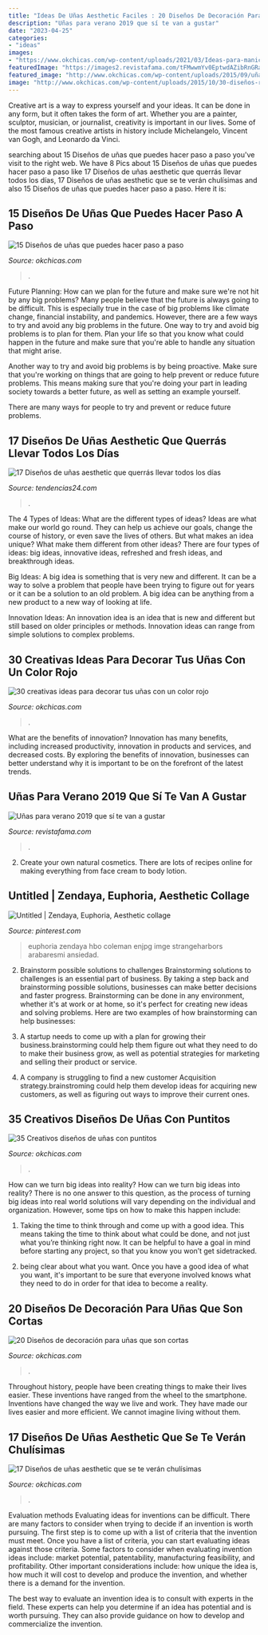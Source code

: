```yaml
---
title: "Ideas De Uñas Aesthetic Faciles : 20 Diseños De Decoración Para Uñas Que Son Cortas"
description: "Uñas para verano 2019 que sí te van a gustar"
date: "2023-04-25"
categories:
- "ideas"
images:
- "https://www.okchicas.com/wp-content/uploads/2021/03/Ideas-para-manicura-aesthetic-8.jpg"
featuredImage: "https://images2.revistafama.com/tFMwwmYv0EptwdAZibRnGRaXSxg=/0x530/uploads/media/2019/05/27/unas-verano-6.jpg"
featured_image: "http://www.okchicas.com/wp-content/uploads/2015/09/uñas-cortas-decoradas-1-493x700.jpg"
image: "http://www.okchicas.com/wp-content/uploads/2015/10/30-diseños-red-manicure-5.jpg"
---
```



Creative art is a way to express yourself and your ideas. It can be done in any form, but it often takes the form of art. Whether you are a painter, sculptor, musician, or journalist, creativity is important in our lives. Some of the most famous creative artists in history include Michelangelo, Vincent van Gogh, and Leonardo da Vinci.

	

		
searching about 15 Diseños de uñas que puedes hacer paso a paso you've visit to the right web. We have 8 Pics about 15 Diseños de uñas que puedes hacer paso a paso like 17 Diseños de uñas aesthetic que querrás llevar todos los días, 17 Diseños de uñas aesthetic que se te verán chulísimas and also 15 Diseños de uñas que puedes hacer paso a paso. Here it is:
		
    
## 15 Diseños De Uñas Que Puedes Hacer Paso A Paso

<img loading=lazy src="https://www.okchicas.com/wp-content/uploads/2015/05/diseños-de-uñas-3.jpg" onerror="this.onerror=null;this.src='https://tse3.mm.bing.net/th?id=OIP.HLLrRduPiLtBq-SzpR7V-QHaHa&amp;pid=15.1';" alt="15 Diseños de uñas que puedes hacer paso a paso">

_Source: okchicas.com_

>. 

	

Future Planning: How can we plan for the future and make sure we're not hit by any big problems?
Many people believe that the future is always going to be difficult. This is especially true in the case of big problems like climate change, financial instability, and pandemics. However, there are a few ways to try and avoid any big problems in the future. 
One way to try and avoid big problems is to plan for them. Plan your life so that you know what could happen in the future and make sure that you're able to handle any situation that might arise. 

Another way to try and avoid big problems is by being proactive. Make sure that you're working on things that are going to help prevent or reduce future problems. This means making sure that you're doing your part in leading society towards a better future, as well as setting an example yourself. 

There are many ways for people to try and prevent or reduce future problems.

    
## 17 Diseños De Uñas Aesthetic Que Querrás Llevar Todos Los Días

<img loading=lazy src="https://www.tendencias24.com/wp-content/uploads/2021/03/Ideas-para-manicura-aesthetic-1-401x700-1.jpg" onerror="this.onerror=null;this.src='https://tse2.mm.bing.net/th?id=OIP.YlMBtl4e6_PQQ8KgyRJIwwAAAA&amp;pid=15.1';" alt="17 Diseños de uñas aesthetic que querrás llevar todos los días">

_Source: tendencias24.com_

>. 

	

The 4 Types of Ideas: What are the different types of ideas?
Ideas are what make our world go round. They can help us achieve our goals, change the course of history, or even save the lives of others. But what makes an idea unique? What make them different from other ideas?
There are four types of ideas: big ideas, innovative ideas, refreshed and fresh ideas, and breakthrough ideas.

Big Ideas: A big idea is something that is very new and different. It can be a way to solve a problem that people have been trying to figure out for years or it can be a solution to an old problem. A big idea can be anything from a new product to a new way of looking at life.

Innovation Ideas: An innovation idea is an idea that is new and different but still based on older principles or methods. Innovation ideas can range from simple solutions to complex problems.

    
## 30 Creativas Ideas Para Decorar Tus Uñas Con Un Color Rojo

<img loading=lazy src="http://www.okchicas.com/wp-content/uploads/2015/10/30-diseños-red-manicure-5.jpg" onerror="this.onerror=null;this.src='https://tse2.mm.bing.net/th?id=OIP.CkiSIqI6WZSPE36KmEsddgHaHa&amp;pid=15.1';" alt="30 creativas ideas para decorar tus uñas con un color rojo">

_Source: okchicas.com_

>. 

	

What are the benefits of innovation?
Innovation has many benefits, including increased productivity, innovation in products and services, and decreased costs. By exploring the benefits of innovation, businesses can better understand why it is important to be on the forefront of the latest trends.

    
## Uñas Para Verano 2019 Que Sí Te Van A Gustar

<img loading=lazy src="https://images2.revistafama.com/tFMwwmYv0EptwdAZibRnGRaXSxg=/0x530/uploads/media/2019/05/27/unas-verano-6.jpg" onerror="this.onerror=null;this.src='https://tse3.mm.bing.net/th?id=OIP.gr5qxy2SVCMaItnap7SdFAAAAA&amp;pid=15.1';" alt="Uñas para verano 2019 que sí te van a gustar">

_Source: revistafama.com_

>. 

	

2. Create your own natural cosmetics. There are lots of recipes online for making everything from face cream to body lotion.

    
## Untitled | Zendaya, Euphoria, Aesthetic Collage

<img loading=lazy src="https://i.pinimg.com/736x/70/00/c9/7000c947ef8ddaefedd92422abddb4bd.jpg" onerror="this.onerror=null;this.src='https://tse1.mm.bing.net/th?id=OIP.hu_BxhVCN9WYaZWFY89P7wHaNK&amp;pid=15.1';" alt="Untitled | Zendaya, Euphoria, Aesthetic collage">

_Source: pinterest.com_

>euphoria zendaya hbo coleman enjpg imge strangeharbors arabaresmi ansiedad. 

	

2. Brainstorm possible solutions to challenges
Brainstorming solutions to challenges is an essential part of business. By taking a step back and brainstorming possible solutions, businesses can make better decisions and faster progress. Brainstorming can be done in any environment, whether it's at work or at home, so it's perfect for creating new ideas and solving problems. Here are two examples of how brainstorming can help businesses: 
1. A startup needs to come up with a plan for growing their business.brainstorming could help them figure out what they need to do to make their business grow, as well as potential strategies for marketing and selling their product or service.

2. A company is struggling to find a new customer Acquisition strategy.brainstroming could help them develop ideas for acquiring new customers, as well as figuring out ways to improve their current ones.

    
## 35 Creativos Diseños De Uñas Con Puntitos

<img loading=lazy src="https://www.okchicas.com/wp-content/uploads/2015/09/Estilo-de-uñas-con-puntos-19.jpg" onerror="this.onerror=null;this.src='https://tse2.mm.bing.net/th?id=OIP.3dCo6Y73HSv1q3nz3hLeVgHaJ4&amp;pid=15.1';" alt="35 Creativos diseños de uñas con puntitos">

_Source: okchicas.com_

>. 

	

How can we turn big ideas into reality?
How can we turn big ideas into reality? There is no one answer to this question, as the process of turning big ideas into real world solutions will vary depending on the individual and organization. However, some tips on how to make this happen include:
1) Taking the time to think through and come up with a good idea. This means taking the time to think about what could be done, and not just what you’re thinking right now. It can be helpful to have a goal in mind before starting any project, so that you know you won’t get sidetracked.

2) being clear about what you want. Once you have a good idea of what you want, it's important to be sure that everyone involved knows what they need to do in order for that idea to become a reality.

    
## 20 Diseños De Decoración Para Uñas Que Son Cortas

<img loading=lazy src="http://www.okchicas.com/wp-content/uploads/2015/09/uñas-cortas-decoradas-1-493x700.jpg" onerror="this.onerror=null;this.src='https://tse1.mm.bing.net/th?id=OIP.-M9sNIst7qvWL8FYeTTIkwHaKh&amp;pid=15.1';" alt="20 Diseños de decoración para uñas que son cortas">

_Source: okchicas.com_

>. 

	

Throughout history, people have been creating things to make their lives easier. These inventions have ranged from the wheel to the smartphone. Inventions have changed the way we live and work. They have made our lives easier and more efficient. We cannot imagine living without them.

    
## 17 Diseños De Uñas Aesthetic Que Se Te Verán Chulísimas

<img loading=lazy src="https://www.okchicas.com/wp-content/uploads/2021/03/Ideas-para-manicura-aesthetic-8.jpg" onerror="this.onerror=null;this.src='https://tse1.mm.bing.net/th?id=OIP.5iIvosLotfNZdqL4QtYbIwHaJ4&amp;pid=15.1';" alt="17 Diseños de uñas aesthetic que se te verán chulísimas">

_Source: okchicas.com_

>. 

	

Evaluation methods
Evaluating ideas for inventions can be difficult. There are many factors to consider when trying to decide if an invention is worth pursuing. The first step is to come up with a list of criteria that the invention must meet. Once you have a list of criteria, you can start evaluating ideas against those criteria.
Some factors to consider when evaluating invention ideas include: market potential, patentability, manufacturing feasibility, and profitability. Other important considerations include: how unique the idea is, how much it will cost to develop and produce the invention, and whether there is a demand for the invention.

The best way to evaluate an invention idea is to consult with experts in the field. These experts can help you determine if an idea has potential and is worth pursuing. They can also provide guidance on how to develop and commercialize the invention.

